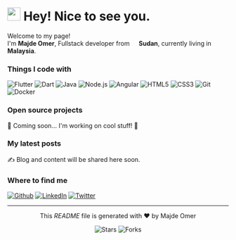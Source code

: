 <h1><img src="https://emojis.slackmojis.com/emojis/images/1531849430/4246/blob-sunglasses.gif?1531849430" width="30"/> Hey! Nice to see you.</h1>

<p>Welcome to my page! </br> I'm <b>Majde Omer</b>, Fullstack developer from <img src="https://cdn-icons-png.flaticon.com/512/197/197467.png" width="13"/> <b>Sudan</b>, currently living in <img src="https://cdn-icons-png.flaticon.com/512/197/197582.png" width="13"/> <b>Malaysia</b>. </p>

<h3>Things I code with</h3>
<p>
  <img alt="Flutter" src="https://img.shields.io/badge/-Flutter-02569B?style=flat-square&logo=flutter&logoColor=white" />
  <img alt="Dart" src="https://img.shields.io/badge/-Dart-0175C2?style=flat-square&logo=dart&logoColor=white" />
  <img alt="Java" src="https://img.shields.io/badge/-Java-007396?style=flat-square&logo=java&logoColor=white" />
  <img alt="Node.js" src="https://img.shields.io/badge/-Nodejs-43853d?style=flat-square&logo=node.js&logoColor=white" />
  <img alt="Angular" src="https://img.shields.io/badge/-Angular-DD0031?style=flat-square&logo=angular&logoColor=white" />
  <img alt="HTML5" src="https://img.shields.io/badge/-HTML5-E34F26?style=flat-square&logo=html5&logoColor=white" />
  <img alt="CSS3" src="https://img.shields.io/badge/-CSS3-1572B6?style=flat-square&logo=css3&logoColor=white" />
  <img alt="Git" src="https://img.shields.io/badge/-Git-F05032?style=flat-square&logo=git&logoColor=white" />
  <img alt="Docker" src="https://img.shields.io/badge/-Docker-46a2f1?style=flat-square&logo=docker&logoColor=white" />
</p>

<h3>Open source projects</h3>
<p>🚧 Coming soon... I'm working on cool stuff! 🚀</p>

<h3>My latest posts</h3>
<p>✍️ Blog and content will be shared here soon.</p>

<h3>Where to find me</h3>
<p>
  <a href="https://github.com/" target="_blank"><img alt="Github" src="https://img.shields.io/badge/GitHub-%2312100E.svg?&style=for-the-badge&logo=github&logoColor=white" /></a>
  <a href="https://www.linkedin.com/" target="_blank"><img alt="LinkedIn" src="https://img.shields.io/badge/linkedin-%230077B5.svg?&style=for-the-badge&logo=linkedin&logoColor=white" /></a>
  <a href="https://twitter.com/" target="_blank"><img alt="Twitter" src="https://img.shields.io/badge/twitter-%231DA1F2.svg?&style=for-the-badge&logo=twitter&logoColor=white" /></a>
</p>

---

<p align="center">This <i>README</i> file is generated with ❤️ by Majde Omer</p>
<p align="center"><img alt="Stars" src="https://img.shields.io/github/stars/majdeomer?style=flat-square&labelColor=343b41"/> <img alt="Forks" src="https://img.shields.io/github/forks/majdeomer?style=flat-square&labelColor=343b41"/></p>

